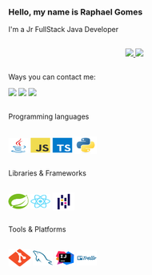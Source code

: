### Hello, my name is Raphael Gomes

I'm a Jr FullStack Java Developer

##

<div align="center">
  <a href="https://github.com/raphaelfsg">
  <img height="180em" src="https://github-readme-stats.vercel.app/api?username=raphaelfsg&show_icons=true&theme=dracula&include_all_commits=true&count_private=true"/>
  <img height="180em" src="https://github-readme-stats.vercel.app/api/top-langs/?username=raphaelfsg&layout=compact&langs_count=7&theme=dracula"/></a>
</div>
  
  ##
  
  Ways you can contact me:
  
 <div>
<a href = "mailto:raphaelfsg@gmail.com"><img src="https://img.shields.io/badge/-Gmail-%23333?style=for-the-badge&logo=gmail&logoColor=white" target="_blank"></a>
  <a href="https://www.linkedin.com/in/raphaelfsg/" target="_blank"><img src="https://img.shields.io/badge/-LinkedIn-%230077B5?style=for-the-badge&logo=linkedin&logoColor=white" target="_blank"></a> 
  <a href="https://public.tableau.com/app/profile/raphael.gomes" target="_blank"><img src="https://img.shields.io/badge/Tableau-E97627?style=for-the-badge&logo=Tableau&logoColor=white" target="_blank"></a>  
  </div>
  
  ##
  
  Programming languages

<div style="display: inline_block"><br>
  <img align="center" alt="Phael-Csharp" height="30" width="40" src="https://raw.githubusercontent.com/devicons/devicon/master/icons/java/java-original.svg">
  <img align="center" alt="Phael-Csharp" height="30" width="40" src="https://raw.githubusercontent.com/devicons/devicon/55609aa5bd817ff167afce0d965585c92040787a/icons/javascript/javascript-original.svg">
  <img align="center" alt="Phael-Csharp" height="30" width="40" src="https://raw.githubusercontent.com/devicons/devicon/55609aa5bd817ff167afce0d965585c92040787a/icons/typescript/typescript-original.svg">
  <img align="center" alt="Phael-PY" height="35" width="45" src="https://raw.githubusercontent.com/devicons/devicon/master/icons/python/python-original.svg">
</div>

##

Libraries & Frameworks

<div style="display: inline_block"><br>
  <img align="center" alt="Phael-Csharp" height="30" width="40" src="https://raw.githubusercontent.com/devicons/devicon/55609aa5bd817ff167afce0d965585c92040787a/icons/spring/spring-original.svg">
  <img align="center" alt="Phael-Csharp" height="30" width="40" src="https://raw.githubusercontent.com/devicons/devicon/55609aa5bd817ff167afce0d965585c92040787a/icons/react/react-original.svg">
  <img align="center" alt="Phael-Pd" height="35" width="45" src="https://raw.githubusercontent.com/devicons/devicon/master/icons/pandas/pandas-original.svg">
</div>

##

Tools & Platforms

<div style="display: inline_block"><br>
  <img align="center" alt="Phael-Git" height="35" width="45" src="https://raw.githubusercontent.com/devicons/devicon/master/icons/git/git-original.svg">
  <img align="center" alt="Phael-Csharp" height="30" width="40" src="https://raw.githubusercontent.com/devicons/devicon/master/icons/mysql/mysql-original.svg">
  <img align="center" alt="Phael-Csharp" height="30" width="40" src="https://raw.githubusercontent.com/devicons/devicon/55609aa5bd817ff167afce0d965585c92040787a/icons/intellij/intellij-original.svg">  
  <img align="center" alt="Phael-Csharp" height="30" width="40" src="https://raw.githubusercontent.com/devicons/devicon/55609aa5bd817ff167afce0d965585c92040787a/icons/trello/trello-plain-wordmark.svg">
  
  </div>
  
  ##

  
